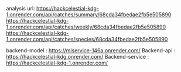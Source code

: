 analysis url: https://hackcelestial-kdg-1.onrender.com/api/catches/summary/68cda34fbedae2fb5e505890
              https://hackcelestial-kdg-1.onrender.com/api/catches/weekly/68cda34fbedae2fb5e505890
              https://hackcelestial-kdg-1.onrender.com/api/catches/species/68cda34fbedae2fb5e505890

backend-model :  https://mlservice-146a.onrender.com/
Backend-api : https://hackcelestial-kdg.onrender.com/
Backend-service : https://hackcelestial-kdg-1.onrender.com/
